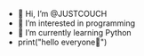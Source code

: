- 👋 Hi, I’m @JUSTCOUCH
- 👀 I’m interested in programming
- 🌱 I’m currently learning Python
- print("hello everyone🤍")

<!---
JUSTCOUCH/JUSTCOUCH is a ✨ special ✨ repository because its `README.md` (this file) appears on your GitHub profile.
You can click the Preview link to take a look at your changes.
--->
